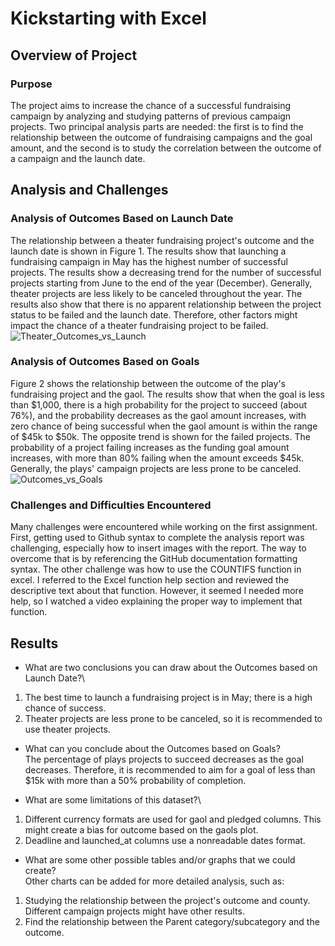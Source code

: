 # Kickstarting with Excel

## Overview of Project

### Purpose
The project aims to increase the chance of a successful fundraising campaign by analyzing and studying patterns of previous campaign projects. Two principal analysis parts are needed: the first is to find the relationship between the outcome of fundraising campaigns and the goal amount, and the second is to study the correlation between the outcome of a campaign and the launch date. 

## Analysis and Challenges

### Analysis of Outcomes Based on Launch Date
The relationship between a theater fundraising project's outcome and the launch date is shown in Figure 1. 
The results show that launching a fundraising campaign in May has the highest number of successful projects. The results show a decreasing trend for the number of successful projects starting from June to the end of the year (December). Generally, theater projects are less likely to be canceled throughout the year. The results also show that there is no apparent relationship between the project status to be failed and the launch date. Therefore, other factors might impact the chance of a theater fundraising project to be failed. 
![Theater_Outcomes_vs_Launch](https://user-images.githubusercontent.com/48078471/189516381-f751cc86-d530-4969-93ec-f9ad9afdea16.png)

### Analysis of Outcomes Based on Goals
Figure 2 shows the relationship between the outcome of the play's fundraising project and the gaol. The results show that when the goal is less than $1,000, there is a high probability for the project to succeed (about 76%), and the probability decreases as the gaol amount increases, with zero chance of being successful when the gaol amount is within the range of $45k to $50k. The opposite trend is shown for the failed projects. The probability of a project failing increases as the funding goal amount increases, with more than 80% failing when the amount exceeds $45k. Generally, the plays' campaign projects are less prone to be canceled.
![Outcomes_vs_Goals](https://user-images.githubusercontent.com/48078471/189516418-4f9efaac-3861-45d9-8d19-8765a70f39b7.png)

### Challenges and Difficulties Encountered
Many challenges were encountered while working on the first assignment. First, getting used to Github syntax to complete the analysis report was challenging, especially how to insert images with the report. The way to overcome that is by referencing the GitHub documentation formatting syntax. The other challenge was how to use the COUNTIFS function in excel. I referred to the Excel function help section and reviewed the descriptive text about that function. However, it seemed I needed more help, so I watched a video explaining the proper way to implement that function.


## Results

- What are two conclusions you can draw about the Outcomes based on Launch Date?\
1. The best time to launch a fundraising project is in May; there is a high chance of success.
2. Theater projects are less prone to be canceled, so it is recommended to use theater projects.

- What can you conclude about the Outcomes based on Goals?\
The percentage of plays projects to succeed decreases as the goal decreases. Therefore, it is recommended to aim for a goal of less than $15k with more than a 50% probability of completion. 

- What are some limitations of this dataset?\
1. Different currency formats are used for gaol and pledged columns. This might create a bias for outcome based on the gaols plot. 
2. Deadline and launched_at columns use a nonreadable dates format.

- What are some other possible tables and/or graphs that we could create?\
Other charts can be added for more detailed analysis, such as:
1. Studying the relationship between the project's outcome and county. Different campaign projects might have other results. 
2. Find the relationship between the Parent category/subcategory and the outcome. 
